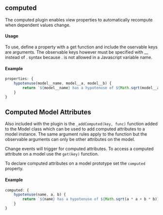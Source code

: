 computed
-------------------------------

The computed plugin enables view properties to automatically recompute when dependent values change.

#### Usage

To use, define a property with a get function and include the oservable keys are arguments. The observable keys however must be specified with __ instead of . syntax because . is not allowed in a Javascript variable name.

#### Example

```javascript
properties: {
	hypotenuse(model__name, model__a, model__b) {
		return `${model__name} has a hypotenuse of ${Math.sqrt(model__a * model__a + model__b * model__b)}`;
	}
}
```

Computed Model Attributes
-------------------------------

Also included with the plugin is the `_addComputed(key, func)` function added to the Model class which can be used to add computed attributes to a model instance. The same argument rules apply to the function but the observable arguments can only be other attributes on the model. 

Change events will trigger for computed attributes. To access a computed attribute on a model use the `get(key)` function. 

To declare computed attributes on a model prototype set the `computed` property.

#### Example

```javascript
computed: {
	hypotenuse(name, a, b) {
		return `${name} has a hypotenuse of ${Math.sqrt(a * a + b * b)}`;
	}
}
```
